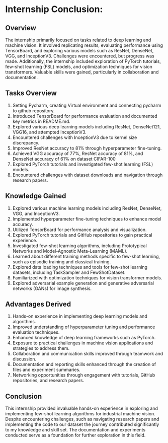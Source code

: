 # Internship Conclusion:

## Overview

The internship primarily focused on tasks related to deep learning and machine vision. It involved replicating results, evaluating performance using TensorBoard, and exploring various models such as ResNet, DenseNet, VGG, and InceptionV3. Challenges were encountered, but progress was made. Additionally, the internship included exploration of PyTorch tutorials, few-shot learning (FSL) models, and optimization techniques for vision transformers. Valuable skills were gained, particularly in collaboration and documentation.

## Tasks Overview

1. Setting Pycharm, creating Virtual environment and connecting pycharm to github repository.
2. Introduced TensorBoard for performance evaluation and documented key metrics in README.md.
3. Explored various deep learning models including ResNet, DenseNet121, VGG16, and attempted InceptionV3.
4. Encountered challenges with InceptionV3 due to kernel size discrepancy.
5. Improved ResNet accuracy to 81% through hyperparameter fine-tuning.
6. Achieved VGG accuracy of 77%, ResNet accuracy of 81%, and DenseNet accuracy of 61% on dataset CIFAR-100
7. Explored PyTorch tutorials and investigated few-shot learning (FSL) models.
8. Encountered challenges with dataset downloads and navigation through research papers.

## Knowledge Gained

1. Explored various machine learning models including ResNet, DenseNet, VGG, and InceptionV3.
2. Implemented hyperparameter fine-tuning techniques to enhance model accuracy.
3. Utilized TensorBoard for performance analysis and visualization.
4. Explored PyTorch tutorials and GitHub repositories to gain practical experience.
5. Investigated few-shot learning algorithms, including Prototypical Networks and Model-Agnostic Meta-Learning (MAML).
6. Learned about different training methods specific to few-shot learning, such as episodic training and classical training.
7. Explored data loading techniques and tools for few-shot learning datasets, including TaskSampler and FewShotDataset.
8. Familiarized with optimization techniques for vision transformer models.
9. Explored adversarial example generation and generative adversarial networks (GANs) for image synthesis.

## Advantages Derived
1. Hands-on experience in implementing deep learning models and algorithms.
2. Improved understanding of hyperparameter tuning and performance evaluation techniques.
3. Enhanced knowledge of deep learning frameworks such as PyTorch.
4. Exposure to practical challenges in machine vision applications and strategies to address them.
5. Collaboration and communication skills improved through teamwork and discussion.
6. Documentation and reporting skills enhanced through the creation of files and experiment summaries.
7. Networking opportunities through engagement with tutorials, GitHub repositories, and research papers.


## Conclusion
This internship provided invaluable hands-on experience in exploring and implementing few-shot learning algorithms for industrial machine vision. Despite encountering challenges, such as navigating research papers and implementing the code to our dataset the journey contributed significantly to my knowledge and skill set. The documentation and experiments conducted serve as a foundation for further exploration in this field.

